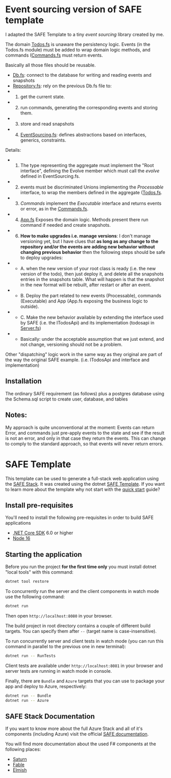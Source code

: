 # Event sourcing version of SAFE template

I adapted the SAFE Template to a tiny _event sourcing_ library created by me.

The domain [Todos.fs](./src/Shared/Todos.fs) is unaware the persistency logic.
Events (in the Todos.fs module) must be added to wrap domain logic methods, and commands ([Commands.fs](./src/Shared/Commands.fs) must return events.

Basically all those files should be reusable.
* [Db.fs](./src/Server/Db.fs): connect to the database for writing and reading events and snapshots
* [Repository.fs](./src/Server/Repository.fs): rely on the previous Db.fs file to:
* 1) get the current state.
* 2) run commands, generating the corresponding events and storing them.
* 3) store and read snapshots
* 4) [EventSourcing.fs](./src/Shared/EventSourcing.fs): defines abstractions based on interfaces, generics, constraints.

Details:
* 1.  The type representing the aggregate must implement the "Root interface", defining the Evolve member which must call the _evolve_ defined in EventSourcing.fs.
* 2.  events must be discriminated Unions implementing the _Processable_ interface, to wrap the members defined in the aggregate ([Todos.fs](./src/Shared/Todos.fs).
* 3.  _Commands_ implement the _Executable_ interface and returns events or error, as in the [Commands.fs](./src/Shared/Commands.fs).
* 4.  [App.fs](./src/Server/App.fs) Exposes the domain logic. Methods present there run command if needed and create snapshots.
* 6. __How to make upgrades i.e. manage versions__: I don't manage versioning yet, but I have clues that __as long as any change to the repository and/or the events are adding new behavior without changing previous behavior__ then the following steps should be safe to deploy upgrades:
* * A. when the new version of your root class is ready (i.e. the new version of the todo), then just deploy it, and delete all the snapshots entries in the snapshots table. What will happen is that the snapshot in the new format will be rebuilt, after restart or after an event.
* * B. Deploy the part related to new events (Processable), commands (Executable) and App (App.fs exposing the business logic to outside).
* * C. Make the new behavior available by extending the interface used by SAFE (i.e. the ITodosApi) and its implementation (todosapi in [Server.fs](./src/Server/Server.fs))
* * Basically: under the acceptable assumption that we just extend, and not change, versioning should not be a problem.


Other "dispatching" logic work in the same way as they original are part of the way the original SAFE example. (i.e. ITodosApi and  interface and implementation)

## Installation
The ordinary SAFE requirement (as follows) plus a postgres database using the Schema.sql script to create user, database, and tables

## Notes:
My approach is quite unconventional at the moment: Events can return Error, and commands just pre-apply events to the state and see if the result is not an error, and only in that case they return the events. This can change to comply to the standard approach, so that events will never return errors.

# SAFE Template


This template can be used to generate a full-stack web application using the [SAFE Stack](https://safe-stack.github.io/). It was created using the dotnet [SAFE Template](https://safe-stack.github.io/docs/template-overview/). If you want to learn more about the template why not start with the [quick start](https://safe-stack.github.io/docs/quickstart/) guide?

## Install pre-requisites

You'll need to install the following pre-requisites in order to build SAFE applications

* [.NET Core SDK](https://www.microsoft.com/net/download) 6.0 or higher
* [Node 16](https://nodejs.org/en/download/)

## Starting the application

Before you run the project **for the first time only** you must install dotnet "local tools" with this command:

```bash
dotnet tool restore
```

To concurrently run the server and the client components in watch mode use the following command:

```bash
dotnet run
```

Then open `http://localhost:8080` in your browser.

The build project in root directory contains a couple of different build targets. You can specify them after `--` (target name is case-insensitive).

To run concurrently server and client tests in watch mode (you can run this command in parallel to the previous one in new terminal):

```bash
dotnet run -- RunTests
```

Client tests are available under `http://localhost:8081` in your browser and server tests are running in watch mode in console.

Finally, there are `Bundle` and `Azure` targets that you can use to package your app and deploy to Azure, respectively:

```bash
dotnet run -- Bundle
dotnet run -- Azure
```

## SAFE Stack Documentation

If you want to know more about the full Azure Stack and all of it's components (including Azure) visit the official [SAFE documentation](https://safe-stack.github.io/docs/).

You will find more documentation about the used F# components at the following places:

* [Saturn](https://saturnframework.org/)
* [Fable](https://fable.io/docs/)
* [Elmish](https://elmish.github.io/elmish/)
